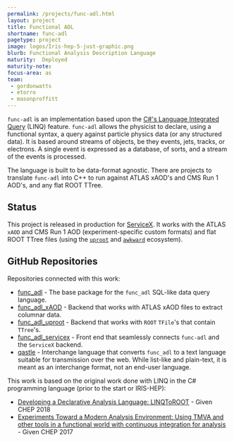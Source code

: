 ```yaml
---
permalink: /projects/func-adl.html
layout: project
title: Functional ADL
shortname: func-adl
pagetype: project
image: logos/Iris-hep-5-just-graphic.png
blurb: Functional Analysis Description Language
maturity:  Deployed
maturity-note:
focus-area: as
team:
 - gordonwatts
 - etorro
 - masonproffitt
---
```


`func-adl` is an implementation based upon the [C#'s Language Integrated Query](https://docs.microsoft.com/en-us/dotnet/csharp/programming-guide/concepts/linq/) (LINQ) feature. `func-adl` allows the physicist to declare, using a functional syntax, a query against particle physics data (or any structured data). It is based around streams of objects, be they events, jets, tracks, or electrons. A single event is expressed as a database, of sorts, and a stream of the events is processed.

The language is built to be data-format agnostic. There are projects to translate `func-adl` into C++ to run against ATLAS xAOD's and CMS Run 1 AOD's, and any flat ROOT TTree.

## Status

This project is released in production for [ServiceX](https://iris-hep.org/projects/servicex.html). It works with the ATLAS `xAOD` and CMS Run 1 AOD (experiment-specific custom formats) and flat ROOT TTree files (using the [`uproot`](https://iris-hep.org/projects/uproot.html) and [`awkward`](https://iris-hep.org/projects/awkward.html) ecosystem).

## GitHub Repositories

Repositories connected with this work:

- [func_adl](https://github.com/iris-hep/func_adl) - The base package for the `func_adl` SQL-like data query language.
- [func_adl_xAOD](https://github.com/iris-hep/func_adl_xAOD) - Backend that works with ATLAS xAOD files to extract columnar data.
- [func_adl_uproot](https://github.com/iris-hep/func_adl.uproot) - Backend that works with `ROOT` `TFile`'s that contain `TTree`'s.
- [func_adl_servicex](https://github.com/iris-hep/func_adl_servicex) - Front end that seamlessly connects `func-adl` and the `ServiceX` backend.
- [qastle](https://github.com/iris-hep/qastle) - Interchange language that converts `func_adl` to a text language suitable for transmission over the web. While list-like and plain-text, it is meant as an interchange format, not an end-user language.

This work is based on the original work done with LINQ in the C# programming language (prior to the start or IRIS-HEP):

- [Developing a Declarative Analysis Language: LINQToROOT](https://indico.cern.ch/event/587955/contributions/2952520/) - Given CHEP 2018
- [Experiments Toward a Modern Analysis Environment: Using TMVA and other tools in a functional world with continuous integration for analysis](https://indico.cern.ch/event/505613/contributions/2259550/) - Given CHEP 2017
